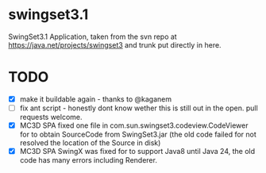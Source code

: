 # swingset3.1 #

SwingSet3.1 Application, taken from the svn repo at https://java.net/projects/swingset3 and trunk put directly in here.


# TODO #

 - [x] make it buildable again - thanks to @kaganem
 - [ ] fix ant script - honestly dont know wether this is still out in the open. pull requests welcome.
 - [X] MC3D SPA fixed one file in com.sun.swingset3.codeview.CodeViewer for to obtain SourceCode from SwingSet3.jar (the old code failed for not resolved the location of the Source in disk)
 - [X]  MC3D SPA SwingX was fixed for to support Java8 until Java 24, the old code has many errors including Renderer.
